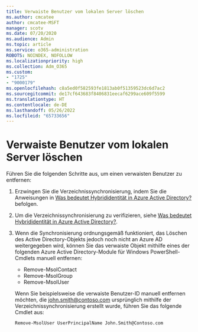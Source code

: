 ```yaml
---
title: Verwaiste Benutzer vom lokalen Server löschen
ms.author: cmcatee
author: cmcatee-MSFT
manager: scotv
ms.date: 07/20/2020
ms.audience: Admin
ms.topic: article
ms.service: o365-administration
ROBOTS: NOINDEX, NOFOLLOW
ms.localizationpriority: high
ms.collection: Adm_O365
ms.custom:
- "1725"
- "9000179"
ms.openlocfilehash: c8a5ed0f582593fe1813ab0f51359523dc6d7ac2
ms.sourcegitcommit: de17cf643683f8406831eecaf6299ace609f5599
ms.translationtype: HT
ms.contentlocale: de-DE
ms.lasthandoff: 05/26/2022
ms.locfileid: "65733656"
---
```

# <a name="delete-orphaned-user-from-on-premises-server"></a>Verwaiste Benutzer vom lokalen Server löschen

Führen Sie die folgenden Schritte aus, um einen verwaisten Benutzer zu entfernen:

1. Erzwingen Sie die Verzeichnissynchronisierung, indem Sie die Anweisungen in [Was bedeutet Hybrididentität in Azure Active Directory?](https://technet.microsoft.com/library/jj151771.aspx#bkmk_synchronizedirectories) befolgen.

2. Um die Verzeichnissynchronisierung zu verifizieren, siehe [Was bedeutet Hybrididentität in Azure Active Directory?](https://technet.microsoft.com/library/jj151797.aspx).

3. Wenn die Synchronisierung ordnungsgemäß funktioniert, das Löschen des Active Directory-Objekts jedoch noch nicht an Azure AD weitergegeben wird, können Sie das verwaiste Objekt mithilfe eines der folgenden Azure Active Directory-Module für Windows PowerShell-Cmdlets manuell entfernen:

   - Remove-MsolContact
   - Remove-MsolGroup
   - Remove-MsolUser

   Wenn Sie beispielsweise die verwaiste Benutzer-ID manuell entfernen möchten, die john.smith@contoso.com ursprünglich mithilfe der Verzeichnissynchronisierung erstellt wurde, führen Sie das folgende Cmdlet aus:

   `Remove-MsolUser UserPrincipalName John.Smith@Contoso.com`
